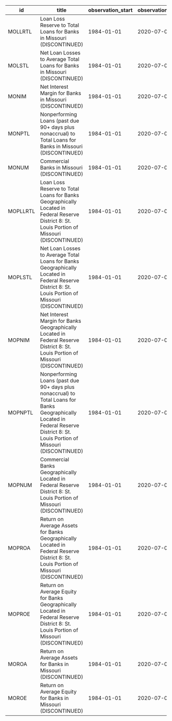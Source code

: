 | id       | title                                                                                                                                                                               | observation_start   | observation_end   |
|----------|-------------------------------------------------------------------------------------------------------------------------------------------------------------------------------------|---------------------|-------------------|
| MOLLRTL  | Loan Loss Reserve to Total Loans for Banks in Missouri (DISCONTINUED)                                                                                                               | 1984-01-01          | 2020-07-01        |
| MOLSTL   | Net Loan Losses to Average Total Loans for Banks in Missouri (DISCONTINUED)                                                                                                         | 1984-01-01          | 2020-07-01        |
| MONIM    | Net Interest Margin for Banks in Missouri (DISCONTINUED)                                                                                                                            | 1984-01-01          | 2020-07-01        |
| MONPTL   | Nonperforming Loans (past due 90+ days plus nonaccrual) to Total Loans for Banks in Missouri (DISCONTINUED)                                                                         | 1984-01-01          | 2020-07-01        |
| MONUM    | Commercial Banks in Missouri (DISCONTINUED)                                                                                                                                         | 1984-01-01          | 2020-07-01        |
| MOPLLRTL | Loan Loss Reserve to Total Loans for Banks Geographically Located in Federal Reserve District 8: St. Louis Portion of Missouri (DISCONTINUED)                                       | 1984-01-01          | 2020-07-01        |
| MOPLSTL  | Net Loan Losses to Average Total Loans for Banks Geographically Located in Federal Reserve District 8: St. Louis Portion of Missouri (DISCONTINUED)                                 | 1984-01-01          | 2020-07-01        |
| MOPNIM   | Net Interest Margin for Banks Geographically Located in Federal Reserve District 8: St. Louis Portion of Missouri (DISCONTINUED)                                                    | 1984-01-01          | 2020-07-01        |
| MOPNPTL  | Nonperforming Loans (past due 90+ days plus nonaccrual) to Total Loans for Banks Geographically Located in Federal Reserve District 8: St. Louis Portion of Missouri (DISCONTINUED) | 1984-01-01          | 2020-07-01        |
| MOPNUM   | Commercial Banks Geographically Located in Federal Reserve District 8: St. Louis Portion of Missouri (DISCONTINUED)                                                                 | 1984-01-01          | 2020-07-01        |
| MOPROA   | Return on Average Assets for Banks Geographically Located in Federal Reserve District 8: St. Louis Portion of Missouri (DISCONTINUED)                                               | 1984-01-01          | 2020-07-01        |
| MOPROE   | Return on Average Equity for Banks Geographically Located in Federal Reserve District 8: St. Louis Portion of Missouri (DISCONTINUED)                                               | 1984-01-01          | 2020-07-01        |
| MOROA    | Return on Average Assets for Banks in Missouri (DISCONTINUED)                                                                                                                       | 1984-01-01          | 2020-07-01        |
| MOROE    | Return on Average Equity for Banks in Missouri (DISCONTINUED)                                                                                                                       | 1984-01-01          | 2020-07-01        |
